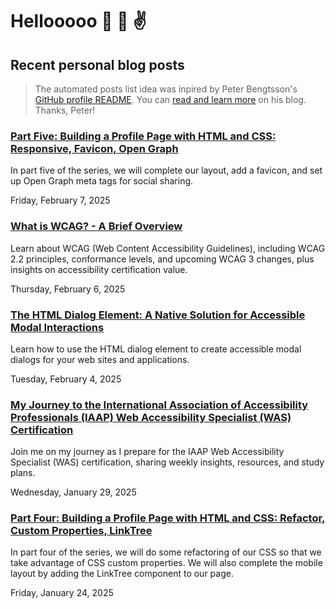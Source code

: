 # Hellooooo 👋 🤘 ✌️

## Recent personal blog posts

> The automated posts list idea was inpired by Peter Bengtsson's [GitHub profile README](https://github.com/peterbe/peterbe).
> You can [read and learn more](https://www.peterbe.com/plog/index-of-blog-posts-github-profile-page) on his blog. Thanks, Peter!

<!-- blog posts -->
### [Part Five: Building a Profile Page with HTML and CSS: Responsive, Favicon, Open Graph](https://schalkneethling.com/posts/build-a-profile-page-html-css-part5-final-page/)

In part five of the series, we will complete our layout, add a favicon, and set up Open Graph meta tags for social sharing.

Friday, February 7, 2025

### [What is WCAG? - A Brief Overview](https://schalkneethling.com/posts/what-is-wcag/)

Learn about WCAG (Web Content Accessibility Guidelines), including WCAG 2.2 principles, conformance levels, and upcoming WCAG 3 changes, plus insights on accessibility certification value.

Thursday, February 6, 2025

### [The HTML Dialog Element: A Native Solution for Accessible Modal Interactions](https://schalkneethling.com/posts/html-dialog-native-solution-for-accessible-modal-interactions/)

Learn how to use the HTML dialog element to create accessible modal dialogs for your web sites and applications.

Tuesday, February 4, 2025

### [My Journey to the International Association of Accessibility Professionals (IAAP) Web Accessibility Specialist (WAS) Certification](https://schalkneethling.com/posts/the-journey-to-iaap-was/)

Join me on my journey as I prepare for the IAAP Web Accessibility Specialist (WAS) certification, sharing weekly insights, resources, and study plans.

Wednesday, January 29, 2025

### [Part Four: Building a Profile Page with HTML and CSS: Refactor, Custom Properties, LinkTree](https://schalkneethling.com/posts/build-a-profile-page-html-css-part4-refactor-linktree/)

In part four of the series, we will do some refactoring of our CSS so that we take advantage of CSS custom properties. We will also complete the mobile layout by adding the LinkTree component to our page.

Friday, January 24, 2025
<!-- /blog posts -->

<!--
**schalkneethling/schalkneethling** is a ✨ _special_ ✨ repository because its `README.md` (this file) appears on your GitHub profile.

Here are some ideas to get you started:

- 🔭 I’m currently working on ...
- 🌱 I’m currently learning ...
- 👯 I’m looking to collaborate on ...
- 🤔 I’m looking for help with ...
- 💬 Ask me about ...
- 📫 How to reach me: ...
- 😄 Pronouns: ...
- ⚡ Fun fact: ...
-->
